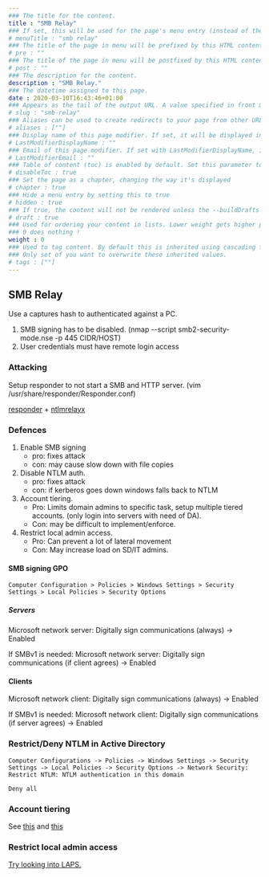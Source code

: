 ```yaml
---
### The title for the content.
title : "SMB Relay"
### If set, this will be used for the page's menu entry (instead of the `title` attribute)
# menuTitle : "smb relay"
### The title of the page in menu will be prefixed by this HTML content
# pre : ""
### The title of the page in menu will be postfixed by this HTML content
# post : ""
### The description for the content.
description : "SMB Relay."
### The datetime assigned to this page.
date : 2020-03-10T16:43:46+01:00
### Appears as the tail of the output URL. A value specified in front matter will override the segment of the URL based on the filename.
# slug : "smb-relay"
### Aliases can be used to create redirects to your page from other URLs.
# aliases : [""]
### Display name of this page modifier. If set, it will be displayed in the footer.
# LastModifierDisplayName : ""
### Email of this page modifier. If set with LastModifierDisplayName, it will be displayed in the footer
# LastModifierEmail : ""
### Table of content (toc) is enabled by default. Set this parameter to true to disable it.
# disableToc : true
### Set the page as a chapter, changing the way it's displayed
# chapter : true
### Hide a menu entry by setting this to true
# hidden : true
### If true, the content will not be rendered unless the --buildDrafts flag is passed to the hugo command.
# draft : true
### Used for ordering your content in lists. Lower weight gets higher precedence. So content with lower weight will come first.
### 0 does nothing !
weight : 0
### Used to tag content. By default this is inherited using cascading from _index.md files
### Only set of you want to overwrite these inherited values.
# tags : [""]
---
```


## SMB Relay

Use a captures hash to authenticated against a PC.

1. SMB signing has to be disabled. (nmap --script smb2-security-mode.nse -p 445 CIDR/HOST)
2. User credentials must have remote login access

### Attacking

Setup responder to not start a SMB and HTTP server. (vim /usr/share/responder/Responder.conf)

[responder](https://github.com/lgandx/Responder) + [ntlmrelayx](https://github.com/SecureAuthCorp/impacket)

### Defences

1. Enable SMB signing
   - pro: fixes attack
   - con: may cause slow down with file copies
2. Disable NTLM auth.
   - pro: fixes attack
   - con: if kerberos goes down windows falls back to NTLM
3. Account tiering.
    - Pro: Limits domain admins to specific task, setup multiple tiered accounts. (only login into servers with need of DA).
    - Con: may be difficult to implement/enforce.
4. Restrict local admin access.
    - Pro: Can prevent a lot of lateral movement
    - Con: May increase load on SD/IT admins.

#### SMB signing GPO

`Computer Configuration > Policies > Windows Settings > Security Settings > Local Policies > Security Options`

##### Servers

Microsoft network server: Digitally sign communications (always) -> Enabled

If SMBv1 is needed: Microsoft network server: Digitally sign communications (if client agrees) -> Enabled

#### Clients

Microsoft network client: Digitally sign communications (always) -> Enabled

If SMBv1 is needed: Microsoft network client: Digitally sign communications (if server agrees) -> Enabled

### Restrict/Deny NTLM in Active Directory

`Computer Configurations -> Policies -> Windows Settings -> Security Settings -> Local Policies -> Security Options -> Network Security: Restrict NTLM: NTLM authentication in this domain`

`Deny all`

### Account tiering

See [this](https://www.petri.com/use-microsofts-active-directory-tier-administrative-model) and [this](https://docs.microsoft.com/en-us/windows-server/identity/securing-privileged-access/securing-privileged-access-reference-material)

### Restrict local admin access

[Try looking into LAPS.](https://blog.stealthbits.com/running-laps-in-the-race-to-security/)